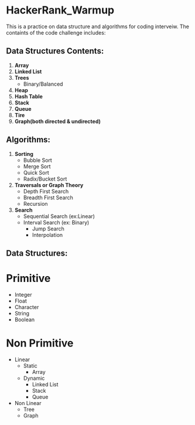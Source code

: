 # HackerRank_Warmup
This is a practice on data structure and algorithms for coding interveiw. The containts of the code challenge includes:
## Data Structures Contents:
1. **Array**
2. **Linked List**
3. **Trees**
   - Binary/Balanced
5. **Heap**
6. **Hash Table**
7. **Stack**
8. **Queue**
9. **Tire**
10. **Graph(both directed & undirected)**
## Algorithms:
1. **Sorting**
   - Bubble Sort
   - Merge Sort
   - Quick Sort
   - Radix/Bucket Sort
2. **Traversals or Graph Theory**
   - Depth First Search
   - Breadth First Search
   - Recursion
3. **Search**
   - Sequential Search (ex:Linear)
   - Interval Search (ex: Binary)
      - Jump Search
      - Interpolation

## Data Structures:
# Primitive
- Integer
- Float
- Character
- String
- Boolean

# Non Primitive
- Linear
    - Static
        - Array
    - Dynamic
        - Linked List
        - Stack
        - Queue
- Non Linear
    - Tree
    - Graph
